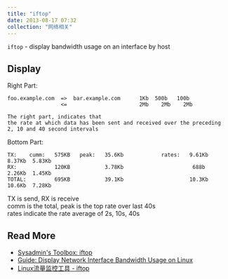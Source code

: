 ```yaml
---
title: "iftop"
date: 2013-08-17 07:32
collection: "网络相关"
---
```



`iftop` - display bandwidth usage on an interface by host

## Display ##

Right Part:

	foo.example.com  =>  bar.example.com      1Kb  500b   100b
					 <=                       2Mb    2Mb    2Mb
					 
	The right part, indicates that 
	the rate at which data has been sent and received over the preceding 2, 10 and 40 second intervals


Bottom Part:

	TX:    cumm:   575KB   peak:   35.6Kb            rates:   9.61Kb  8.37Kb  5.83Kb
	RX:            120KB           3.78Kb                      688b   2.26Kb  1.45Kb
	TOTAL:         695KB           39.1Kb                     10.3Kb  10.6Kb  7.28Kb

TX is send, RX is receive  
comm is the total, peak is the top rate over last 40s  
rates indicate the rate average of 2s, 10s, 40s  


## Read More ##

* [Sysadmin's Toolbox: iftop](http://www.linuxjournal.com/content/sysadmins-toolbox-iftop|The)
* [Guide: Display Network Interface Bandwidth Usage on Linux](http://www.thegeekstuff.com/2008/12/iftop-guide-display-network-interface-bandwidth-usage-on-linux/|IFTOP)
* [Linux流量监控工具 - iftop](http://www.vpser.net/manage/iftop.html)

